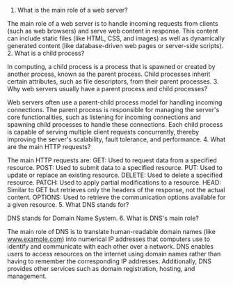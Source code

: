 1. What is the main role of a web server?

The main role of a web server is to handle incoming requests from clients (such as web browsers) and serve web content in response. This content can include static files (like HTML, CSS, and images) as well as dynamically generated content (like database-driven web pages or server-side scripts).
2. What is a child process?

In computing, a child process is a process that is spawned or created by another process, known as the parent process. Child processes inherit certain attributes, such as file descriptors, from their parent processes.
3. Why web servers usually have a parent process and child processes?

Web servers often use a parent-child process model for handling incoming connections. The parent process is responsible for managing the server's core functionalities, such as listening for incoming connections and spawning child processes to handle these connections. Each child process is capable of serving multiple client requests concurrently, thereby improving the server's scalability, fault tolerance, and performance.
4. What are the main HTTP requests?

The main HTTP requests are:
GET: Used to request data from a specified resource.
POST: Used to submit data to a specified resource.
PUT: Used to update or replace an existing resource.
DELETE: Used to delete a specified resource.
PATCH: Used to apply partial modifications to a resource.
HEAD: Similar to GET but retrieves only the headers of the response, not the actual content.
OPTIONS: Used to retrieve the communication options available for a given resource.
5. What DNS stands for?

DNS stands for Domain Name System.
6. What is DNS's main role?

The main role of DNS is to translate human-readable domain names (like www.example.com) into numerical IP addresses that computers use to identify and communicate with each other over a network. DNS enables users to access resources on the internet using domain names rather than having to remember the corresponding IP addresses. Additionally, DNS provides other services such as domain registration, hosting, and management.
